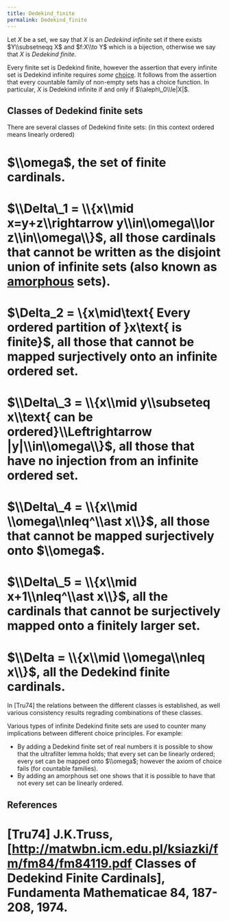 ```yaml
---
title: Dedekind_finite
permalink: Dedekind_finite
---
```


Let $X$ be a set, we say that $X$ is an *Dedekind infinite* set if there exists $Y\\subsetneqq X$ and $f:X\\to Y$ which is a bijection, otherwise we say that $X$ is *Dedekind finite*.

Every finite set is Dedekind finite, however the assertion that every infinite set is Dedekind infinite requires *some* [choice](Axiom_of_Choice "Axiom of Choice"). It follows from the assertion that every countable family of non-empty sets has a choice function. In particular, $X$ is Dedekind infinite if and only if $\\aleph\_0\\le|X|$.

## Classes of Dedekind finite sets

There are several classes of Dedekind finite sets: (in this context ordered means linearly ordered)

# $\\omega$, the set of finite cardinals.
# $\\Delta\_1 = \\{x\\mid x=y+z\\rightarrow y\\in\\omega\\lor z\\in\\omega\\}$, all those cardinals that cannot be written as the disjoint union of infinite sets (also known as [amorphous](Amorphous "Amorphous") sets).
# $\\Delta\_2 = \\{x\\mid\\text{ Every ordered partition of }x\\text{ is finite}$, all those that cannot be mapped surjectively onto an infinite ordered set.
# $\\Delta\_3 = \\{x\\mid y\\subseteq x\\text{ can be ordered}\\Leftrightarrow |y|\\in\\omega\\}$, all those that have no injection from an infinite ordered set.
# $\\Delta\_4 = \\{x\\mid \\omega\\nleq^\\ast x\\}$, all those that cannot be mapped surjectively onto $\\omega$.
# $\\Delta\_5 = \\{x\\mid x+1\\nleq^\\ast x\\}$, all the cardinals that cannot be surjectively mapped onto a finitely larger set.
# $\\Delta = \\{x\\mid \\omega\\nleq x\\}$, all the Dedekind finite cardinals.

In [Tru74] the relations between the different classes is established, as well various consistency results regrading combinations of these classes.

Various types of infinite Dedekind finite sets are used to counter many implications between different choice principles. For example:

-    By adding a Dedekind finite set of real numbers it is possible to show that the ultrafilter lemma holds; that every set can be linearly ordered; every set can be mapped onto $\\omega$; however the axiom of choice fails (for countable families).
-    By adding an amorphous set one shows that it is possible to have that not every set can be linearly ordered.




## References

# [Tru74] J.K.Truss, [http://matwbn.icm.edu.pl/ksiazki/fm/fm84/fm84119.pdf Classes of Dedekind Finite Cardinals], Fundamenta Mathematicae 84, 187-208, 1974.

